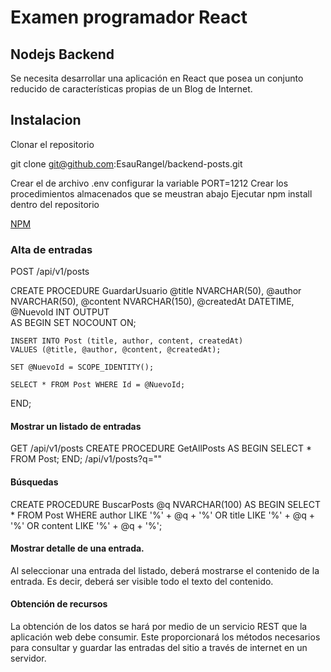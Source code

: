# Examen programador React

## Nodejs Backend
Se necesita desarrollar una aplicación en React que posea un conjunto reducido de
características propias de un Blog de Internet.

## Instalacion 
Clonar el repositorio 

git clone git@github.com:EsauRangel/backend-posts.git

Crear el  de archivo .env
configurar la variable PORT=1212
Crear los procedimientos almacenados que se meustran abajo
Ejecutar npm install dentro del repositorio

[NPM](http://https://docs.npmjs.com/ "NPM")



### Alta de entradas
POST /api/v1/posts

CREATE PROCEDURE GuardarUsuario
    @title NVARCHAR(50),
    @author NVARCHAR(50),
    @content NVARCHAR(150),
    @createdAt DATETIME,
    @NuevoId INT OUTPUT  
AS
BEGIN
    SET NOCOUNT ON;

    INSERT INTO Post (title, author, content, createdAt)
    VALUES (@title, @author, @content, @createdAt);

    SET @NuevoId = SCOPE_IDENTITY();

    SELECT * FROM Post WHERE Id = @NuevoId;
END;
 
####  Mostrar un listado de entradas
GET /api/v1/posts
CREATE PROCEDURE GetAllPosts
AS
BEGIN
    SELECT *
    FROM Post;
END;
/api/v1/posts?q=""
#### Búsquedas
CREATE PROCEDURE BuscarPosts
    @q NVARCHAR(100)
AS
BEGIN
    SELECT *
    FROM Post
    WHERE author LIKE '%' + @q + '%'
       OR title LIKE '%' + @q + '%'
       OR content LIKE '%' + @q + '%';

#### Mostrar detalle de una entrada.
Al seleccionar una entrada del listado, deberá mostrarse el contenido de la
entrada. Es decir, deberá ser visible todo el texto del contenido.
#### Obtención de recursos
La obtención de los datos se hará por medio de un servicio REST que la
aplicación web debe consumir. Este proporcionará los métodos necesarios para
consultar y guardar las entradas del sitio a través de internet en un servidor.
